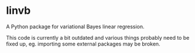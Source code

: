 linvb
=====

A Python package for variational Bayes linear regression.

This code is currently a bit outdated and various things probably need to be fixed up, eg. importing some external packages may be broken.

